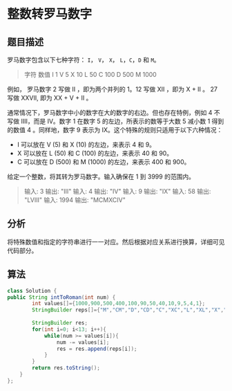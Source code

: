 # 整数转罗马数字

## 题目描述

罗马数字包含以下七种字符： `I`， `V`， `X`， `L`，`C`，`D` 和 `M`。

>字符          数值
>I             1
>V             5
>X             10
>L             50
>C             100
>D             500
>M             1000

例如， 罗马数字 2 写做 II ，即为两个并列的 1。12 写做 XII ，即为 X + II 。 27 写做  XXVII, 即为 XX + V + II 。

通常情况下，罗马数字中小的数字在大的数字的右边。但也存在特例，例如 4 不写做 IIII，而是 IV。数字 1 在数字 5 的左边，所表示的数等于大数 5 减小数 1 得到的数值 4 。同样地，数字 9 表示为 IX。这个特殊的规则只适用于以下六种情况：

* I 可以放在 V (5) 和 X (10) 的左边，来表示 4 和 9。
* X 可以放在 L (50) 和 C (100) 的左边，来表示 40 和 90。 
* C 可以放在 D (500) 和 M (1000) 的左边，来表示 400 和 900。 

给定一个整数，将其转为罗马数字。输入确保在 1 到 3999 的范围内。

>输入: 3 输出: "III"
>输入: 4 输出: "IV"
>输入: 9 输出: "IX"
>输入: 58 输出: "LVIII"
>输入: 1994 输出: "MCMXCIV"

## 分析

将特殊数值和指定的字符串进行一一对应。然后根据对应关系进行换算，详细可见代码部分。

## 算法

```java
class Solution {
public String intToRoman(int num) {
        int values[]={1000,900,500,400,100,90,50,40,10,9,5,4,1};
        StringBuilder reps[]={"M","CM","D","CD","C","XC","L","XL","X","IX","V","IV","I"};
        
        StringBuilder res;
        for(int i=0; i<13; i++){
            while(num >= values[i]){
                num -= values[i];
                res = res.append(reps[i]);
            }
        }
        return res.toString();
    }
};
```